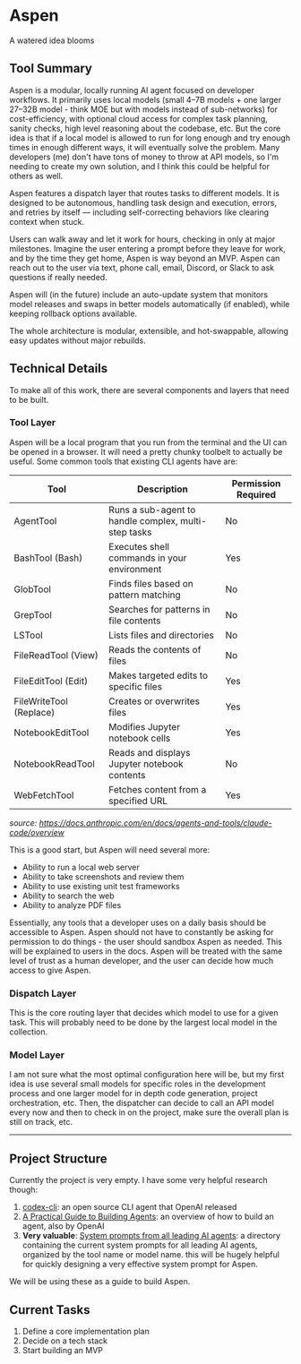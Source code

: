 # Aspen
A watered idea blooms

## Tool Summary
Aspen is a modular, locally running AI agent focused on developer workflows. It primarily uses local models (small 4–7B models + one larger 27–32B model - think MOE but with models instead of sub-networks) for cost-efficiency, with optional cloud access for complex task planning, sanity checks, high level reasoning about the codebase, etc. But the core idea is that if a local model is allowed to run for long enough and try enough times in enough different ways, it will eventually solve the problem. Many developers (me) don't have tons of money to throw at API models, so I'm needing to create my own solution, and I think this could be helpful for others as well.

Aspen features a dispatch layer that routes tasks to different models. It is designed to be autonomous, handling task design and execution, errors, and retries by itself — including self-correcting behaviors like clearing context when stuck.

Users can walk away and let it work for hours, checking in only at major milestones. Imagine the user entering a prompt before they leave for work, and by the time they get home, Aspen is way beyond an MVP. Aspen can reach out to the user via text, phone call, email, Discord, or Slack to ask questions if really needed.

Aspen will (in the future) include an auto-update system that monitors model releases and swaps in better models automatically (if enabled), while keeping rollback options available.

The whole architecture is modular, extensible, and hot-swappable, allowing easy updates without major rebuilds.

## Technical Details
To make all of this work, there are several components and layers that need to be built.

### Tool Layer
Aspen will be a local program that you run from the terminal and the UI can be opened in a browser. It will need a pretty chunky toolbelt to actually be useful. Some common tools that existing CLI agents have are:

| Tool                | Description                                           | Permission Required |
|---------------------|-------------------------------------------------------|---------------------|
| AgentTool           | Runs a sub-agent to handle complex, multi-step tasks   | No                  |
| BashTool (Bash)     | Executes shell commands in your environment            | Yes                 |
| GlobTool            | Finds files based on pattern matching                  | No                  |
| GrepTool            | Searches for patterns in file contents                 | No                  |
| LSTool              | Lists files and directories                            | No                  |
| FileReadTool (View) | Reads the contents of files                            | No                  |
| FileEditTool (Edit) | Makes targeted edits to specific files                 | Yes                 |
| FileWriteTool (Replace) | Creates or overwrites files                      | Yes                 |
| NotebookEditTool    | Modifies Jupyter notebook cells                        | Yes                 |
| NotebookReadTool    | Reads and displays Jupyter notebook contents           | No                  |
| WebFetchTool        | Fetches content from a specified URL                   | Yes                 |

*source: https://docs.anthropic.com/en/docs/agents-and-tools/claude-code/overview*

This is a good start, but Aspen will need several more:
- Ability to run a local web server
- Ability to take screenshots and review them
- Ability to use existing unit test frameworks
- Ability to search the web
- Ability to analyze PDF files

Essentially, any tools that a developer uses on a daily basis should be accessible to Aspen. Aspen should not have to constantly be asking for permission to do things - the user should sandbox Aspen as needed. This will be explained to users in the docs. Aspen will be treated with the same level of trust as a human developer, and the user can decide how much access to give Aspen.

### Dispatch Layer
This is the core routing layer that decides which model to use for a given task. This will probably need to be done by the largest local model in the collection. 

### Model Layer
I am not sure what the most optimal configuration here will be, but my first idea is use several small models for specific roles in the development process and one larger model for in depth code generation, project orchestration, etc. Then, the dispatcher can decide to call an API model every now and then to check in on the project, make sure the overall plan is still on track, etc.

---

## Project Structure

Currently the project is very empty. I have some very helpful research though:

1. [codex-cli](research/codex): an open source CLI agent that OpenAI released
2. [A Practical Guide to Building Agents](research/practical-guide-to-building-agents.md): an overview of how to build an agent, also by OpenAI
3. **Very valuable**: [System prompts from all leading AI agents](research/system-prompts-and-models-of-ai-tools): a directory containing the current system prompts for all leading AI agents, organized by the tool name or model name. this will be hugely helpful for quickly designing a very effective system prompt for Aspen.

We will be using these as a guide to build Aspen.

## Current Tasks
1. Define a core implementation plan
2. Decide on a tech stack
3. Start building an MVP

